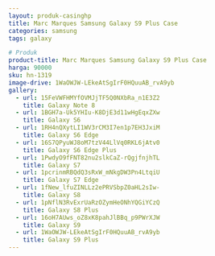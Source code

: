 ```yaml
---
layout: produk-casinghp
title: Marc Marques Samsung Galaxy S9 Plus Case
categories: samsung
tags: galaxy

# Produk
product-title: Marc Marques Samsung Galaxy S9 Plus Case
harga: 90000
sku: hn-1319
image-drive: 1WaOWJW-LEkeAtSgIrF0HQuuAB_rvA9yb
gallery:
  - url: 15FeVWFHMYfOVMJjTF5Q0NXbRa_n1E3Z2
    title: Galaxy Note 8
  - url: 1BGH7a-Uk5YHIu-K8DjE3d11wHgEqxZXw
    title: Galaxy S6
  - url: 1RH4nQXytLI1WV3rCM3I7en1p7EH3JxiM
    title: Galaxy S6 Edge
  - url: 16S7QPyuWJ8oM7tzV44LlVq0RKL6jAtv0
    title: Galaxy S6 Edge Plus
  - url: 1PwdyO9fFNT82nu2slkCaZ-rQgjfnjhTL
    title: Galaxy S7
  - url: 1pcrinmRBQdQ3sRxW_mNkgDW3Pn4LtqiU
    title: Galaxy S7 Edge
  - url: 1fNew_lfuZINLLz2ePRVSbpZ0aHL2sIw-
    title: Galaxy S8
  - url: 1pNflN3RvExrUaRzOZymHeONhYQGiYCzQ
    title: Galaxy S8 Plus
  - url: 16oH7AUws_oZ8xK8pahJlBBq_p9PWrXJW
    title: Galaxy S9
  - url: 1WaOWJW-LEkeAtSgIrF0HQuuAB_rvA9yb
    title: Galaxy S9 Plus
---
```

